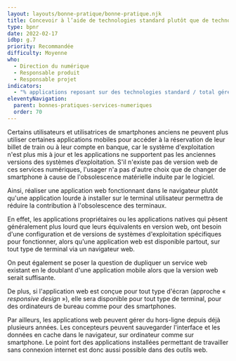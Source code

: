 ```yaml
---
layout: layouts/bonne-pratique/bonne-pratique.njk
title: Concevoir à l’aide de technologies standard plutôt que de technologies propriétaires ou spécifiques à une plateforme
type: bpnr
date: 2022-02-17
idbp: g.7
priority: Recommandée
difficulty: Moyenne
who:
  - Direction du numérique
  - Responsable produit
  - Responsable projet
indicators:
  - "% applications reposant sur des technologies standard / total gérées par l'organisation"
eleventyNavigation:
  parent: bonnes-pratiques-services-numeriques
  order: 70
---
```


Certains utilisateurs et utilisatrices de smartphones anciens ne peuvent plus utiliser certaines applications mobiles pour accéder à la réservation de leur billet de train ou à leur compte en banque, car le système d'exploitation n'est plus mis à jour et les applications ne supportent pas les anciennes versions des systèmes d’exploitation. S'il n'existe pas de version web de ces services numériques, l'usager n'a pas d'autre choix que de changer de smartphone à cause de l'obsolescence matérielle induite par le logiciel.

Ainsi, réaliser une application web fonctionnant dans le navigateur plutôt qu'une application lourde à installer sur le terminal utilisateur permettra de réduire la contribution à l'obsolescence des terminaux.

En effet, les applications propriétaires ou les applications natives qui pèsent généralement plus lourd que leurs équivalents en version web, ont besoin d'une configuration et de versions de systèmes d'exploitation spécifiques pour fonctionner, alors qu'une application web est disponible partout, sur tout type de terminal via un navigateur web.

On peut également se poser la question de dupliquer un service web existant en le doublant d'une application mobile alors que la version web serait suffisante.

De plus, si l'application web est conçue pour tout type d'écran (approche « _responsive design_ »), elle sera disponible pour tout type de terminal, pour des ordinateurs de bureau comme pour des smartphones.

Par ailleurs, les applications web peuvent gérer du hors-ligne depuis déjà plusieurs années. Les concepteurs peuvent sauvegarder l'interface et les données en cache dans le navigateur, sur ordinateur comme sur smartphone. Le point fort des applications installées permettant de travailler sans connexion internet est donc aussi possible dans des outils web.
